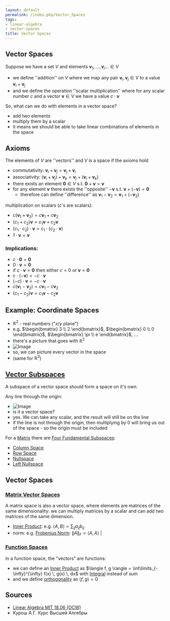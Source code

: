 ```yaml
---
layout: default
permalink: /index.php/Vector_Spaces
tags:
- linear-algebra
- vector-spaces
title: Vector Spaces
---
```

## Vector Spaces
Suppose we have a set $V$ and elements $\mathbf v_1, ..., \mathbf v_i ... \in V$
- we define ''addition'' on $V$ where we map any pair $\mathbf v_i, \mathbf v_j \in V$ to a value $\mathbf v_i + \mathbf v_j$
- and we define the operation ''scalar multiplication'' where for any scalar number $c$ and a vector $\mathbf v \in V$ we have a value $c \cdot \mathbf v$


So, what can we do with elements in a vector space? 
- add two elements 
- multiply them by a scalar 
- it means we should be able to take linear combinations of elements in the space


## Axioms
The elements of $V$ are ''vectors'' and $V$ is a space if the axioms hold
- commutativity: $\mathbf v_i + \mathbf v_j = \mathbf v_j + \mathbf v_i$
- associativity: $(\mathbf v_i + \mathbf v_j) + \mathbf v_k = \mathbf v_j + (\mathbf v_i + \mathbf v_k)$
- there exists an element $\mathbf 0 \in V$ s.t. $\mathbf 0 + \mathbf v = \mathbf v$
- for any element $\mathbf v$ there exists the ''opposite'' $-\mathbf v$ s.t. $\mathbf v + (-\mathbf v) = \mathbf 0$
  - therefore can define ''difference'' as $\mathbf v_1 - \mathbf v_2 = \mathbf v_1 + (-\mathbf v_2)$

multiplication on scalars ($c$'s are scalars): 
- $c (\mathbf v_1 + \mathbf v_2) = c \mathbf v_1 + c \mathbf v_2$
- $(c_1 + c_2) \mathbf v = c_1 \mathbf v + c_2 \mathbf v$
- $(c_1 \cdot c_2) \cdot \mathbf v =  c_1 \cdot (c_2 \cdot \mathbf v)$
- $1 \cdot \mathbf v = \mathbf v$


### Implications:
- $c \cdot \mathbf 0 = \mathbf 0$
- $0 \cdot \mathbf v = \mathbf 0$
- if $c \cdot \mathbf v = \mathbf 0$ then either $c = 0$ or $\mathbf v = \mathbf 0$
- $c \cdot (- \mathbf v) = - c \cdot \mathbf v$
- $(- c) \cdot \mathbf v = - c \cdot \mathbf v$
- $c (\mathbf v_1 - \mathbf v_2) = c \mathbf v_1 - c \mathbf v_2$
- $(c_1 - c_2) \mathbf v = c_1 \mathbf v - c_2 \mathbf v$




## Example: Coordinate Spaces
- $\mathbb R^2$ - real numbers ("$x/y$ plane")
- e.g. $\begin{bmatrix}
3 \\
2
\end{bmatrix}$, 
$\begin{bmatrix}
0 \\
0
\end{bmatrix}$, 
$\begin{bmatrix}
\pi \\
e
\end{bmatrix}$, ...
- there's a picture that goes with $\mathbb R^2$
- <img src="http://habrastorage.org/files/774/a1e/4ef/774a1e4efbfb4ee9996aa4a14d184659.png" alt="Image">
- so, we can picture every vector in the space 
- (same for $\mathbb R^3$)


## [Vector Subspaces](Vector_Subspaces)
A subspace of a vector space should form a space on it's own. 


Any line through the origin:
- <img src="http://habrastorage.org/files/366/809/70e/36680970ea4e49dd8690c9ae3b9f8e84.png" alt="Image">
- is it a vector space? 
- yes. We can take any scalar, and the result will still be on the line 
- if the line is not through the origin, then multiplying by 0 will bring us out of the space - so the origin must be included 


For a [Matrix](Matrix) there are [Four Fundamental Subspaces](Four_Fundamental_Subspaces):
- [Column Space](Column_Space)
- [Row Space](Row_Space) 
- [Nullspace](Nullspace)
- [Left Nullspace](Nullspace#Left_Nullspace)



## Vector Spaces
### [Matrix Vector Spaces](Matrix_Vector_Spaces)
A matrix space is also a vector space, where elements are matrices of the same dimensionality: we can multiply matrices by a scalar and can add two matrices of the same dimension.
- [Inner Product](Inner_Product): e.g. $\langle A, B \rangle = \sum_{ij} a_{ij} b_{ij}$
- norm: e.g. [Frobenius Norm](Frobenius_Norm): $\|  A \|_F = \langle A, A \rangle$ |


### [Function Spaces](Function_Spaces)
In a function space, the "vectors" are functions:
- we can define an [Inner Product](Inner_Product) as $\langle f, g \rangle = \int\limits_{-\infty}^{\infty} f(x) \, g(x) \, dx$ with [Integral](Integral) instead of sum
- and we define [orthogonality](Orthogonal_Functions) as $\langle f, g \rangle = 0$ 


## Sources
- [Linear Algebra MIT 18.06 (OCW)](Linear_Algebra_MIT_18.06_(OCW))
- Курош А.Г. Курс Высшей Алгебры
